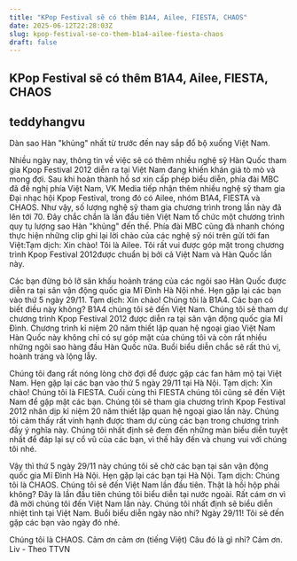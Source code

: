 ```yaml
---
title: "KPop Festival sẽ có thêm B1A4, Ailee, FIESTA, CHAOS"
date: 2025-06-12T22:28:03Z
slug: kpop-festival-se-co-them-b1a4-ailee-fiesta-chaos
draft: false
---
```


## KPop Festival sẽ có thêm B1A4, Ailee, FIESTA, CHAOS

## teddyhangvu

Dàn sao Hàn "khủng" nhất từ trước đến nay sắp đổ bộ xuống Việt Nam.

Nhiều ngày nay, thông tin về việc sẽ có thêm nhiều nghệ sỹ Hàn Quốc tham gia Kpop Festival 2012 diễn ra tại Việt Nam đang khiến khán giả tò mò và mong đợi. Sau khi hoàn thành hồ sơ xin cấp phép biểu diễn, phía đài MBC đã đề nghị phía Việt Nam, VK Media tiếp nhận thêm nhiều nghệ sỹ tham gia Đại nhạc hội Kpop Festival, trong đó có Ailee, nhóm B1A4, FIESTA và CHAOS. 
Như vậy, số lượng nghệ sỹ tham gia chương trình trong lần này đã lên tới 70. Đây chắc chắn là lần đầu tiên Việt Nam tổ chức một chương trình quy tụ lượng sao Hàn "khủng" đến thế. Phía đài MBC cũng đã nhanh chóng thực hiện những clip ghi lại lời chào của các nghệ sỹ nói trên gửi tới fan Việt:Tạm dịch: Xin chào! Tôi là Ailee. Tôi rất vui được góp mặt trong chương trình Kpop Festival 2012được chuẩn bị bởi cả Việt Nam và Hàn Quốc lần này.

Các bạn đừng bỏ lỡ sân khấu hoành tráng của các ngôi sao Hàn Quốc được diễn ra tại sân vận động quốc gia Mĩ Đình Hà Nội nhé. Hẹn gặp lại các bạn vào thứ 5 ngày 29/11.
Tạm dịch: Xin chào! Chúng tôi là B1A4. Các bạn có biết điều này không? B1A4 chúng tôi sẽ đến Việt Nam. Chúng tôi sẽ tham dự chương trình Kpop Festival 2012 được diễn ra tại sân vận động quốc gia Mĩ Đình. Chương trình kỉ niệm 20 năm thiết lập quan hệ ngoại giao Việt Nam Hàn Quốc này không chỉ có sự góp mặt của chúng tôi và còn rất nhiều những ngôi sao hàng đầu Hàn Quốc nữa. Buổi biểu diễn chắc sẽ rất thú vị, hoành tráng và lộng lẫy.

Chúng tôi đang rất nóng lòng chờ đợi để được gặp các fan hâm mộ tại Việt Nam. Hẹn gặp lại các bạn vào thứ 5 ngày 29/11 tại Hà Nội.
Tạm dịch: Xin chào! Chúng tôi là FIESTA. Cuối cùng thì FIESTA chúng tôi cũng sẽ đến Việt Nam để gặp mặt các bạn. Chúng tôi sẽ tham gia chương trình Kpop Festival 2012 nhân dịp kỉ niệm 20 năm thiết lập quan hệ ngoại giao lần này. Chúng tôi cảm thấy rất vinh hạnh được tham dự cùng các bạn trong chương trình đầy ý nghĩa này. Chúng tôi nhất định sẽ đem đến những màn biểu diễn tuyệt nhất để đáp lại sự cổ vũ của các bạn, vì thế hãy đến và chung vui với chúng tôi nhé. 

Vậy thì thứ 5 ngày 29/11 này chúng tôi sẽ chờ các bạn tại sân vận động quốc gia Mĩ Đình Hà Nội. Hẹn gặp lại các bạn tại Hà Nội.
Tạm dịch: Chúng tôi là CHAOS. Chúng tôi sẽ đến Việt Nam lần đầu tiên. Thật là hồi hộp phải không? Đây là lần đầu tiên chúng tôi biểu diễn tại nước ngoài. Rất cám ơn vì đã mời chúng tôi đến Việt Nam lần này. Chúng tôi nhất định sẽ biểu diễn nhiệt tình tại Việt Nam. Buổi biểu diễn ngày nào nhi? Ngày 29/11! Tôi sẽ đến gặp các bạn vào ngày đó nhé.

Chúng tôi là CHAOS. Cảm ơn cảm ơn (tiếng Việt) Câu đó là gì nhỉ? Cảm ơn.
 Liv - Theo TTVN